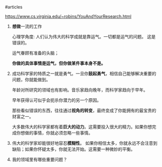 #articles 

https://www.cs.virginia.edu/~robins/YouAndYourResearch.html


1. **想做**一流的工作

	心理学角度:
	人们认为伟大的科学成就是靠运气。一切都是运气的问题。 这是错误的。

	运气眷顾有准备的头脑；

	**你做的具体事情是运气，但你做某件事本身不是。**


2. 成功科学家的特质之一就是勇气。一旦你**鼓起勇气**，相信自己能够解决重要的问题，你就能做到。

	年龄对所研究的领域也有影响。音乐家趋向晚年，而科学家趋向于早年。

	早年获得认可似乎会扼杀你潜力的另一个原因。

	那些看似错误的东西，往往通过**视角的转变**，最终变成了你能拥有的最宝贵的财富之一。

	大多数伟大的科学家都有着**巨大的动力**。这需要投入很大的精力。如果你想完成你想做的事情，你就必须忽略一些事情。

3. 伟大的科学家却能很好地容忍**模糊性**。
	如果你相信太多，你就永远不会注意到缺陷；如果你怀疑太多，你就无法开始。这需要一种微妙的平衡。

4. 我的领域里有哪些重要问题？